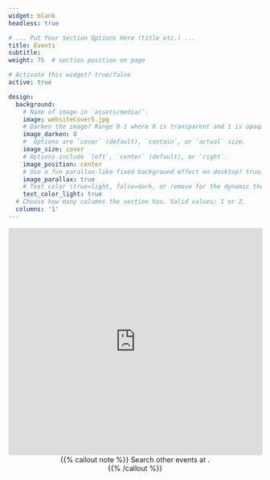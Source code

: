 ```yaml
---
widget: blank
headless: true

# ... Put Your Section Options Here (title etc.) ...
title: Events
subtitle:
weight: 75  # section position on page

# Activate this widget? true/false
active: true

design:
  background:
    # Name of image in `assets/media/`.
    image: websiteCover5.jpg
    # Darken the image? Range 0-1 where 0 is transparent and 1 is opaque.
    image_darken: 0
    #  Options are `cover` (default), `contain`, or `actual` size.
    image_size: cover
    # Options include `left`, `center` (default), or `right`.
    image_position: center
    # Use a fun parallax-like fixed background effect on desktop? true/false
    image_parallax: true
    # Text color (true=light, false=dark, or remove for the dynamic theme color).
    text_color_light: true
  # Choose how many columns the section has. Valid values: 1 or 2.
  columns: '1'
---
```




<iframe
  src="https://lu.ma/embed/calendar/cal-xWNE07b0pNnTnJE/events"
  height="450"
  frameborder="0"
  style="border: 1px solid #bfcbda88; border-radius: 4px; width: 100%;"
  allowfullscreen=""
  aria-hidden="false"
  tabindex="0"
></iframe>


<br>

<center>
{{% callout note %}}
Search other events at <https://lu.ma/cmg>.
<br>
{{% /callout %}}
</center>

<br>

